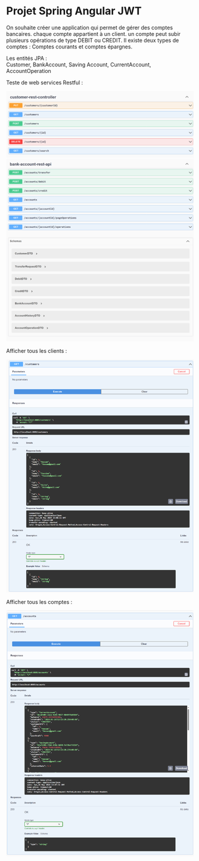 <h1>
Projet Spring Angular JWT
</h1>
<p>
On souhaite créer une application qui permet de gérer des comptes bancaires. 
chaque compte appartient à un client. un compte peut subir plusieurs opérations
de type DEBIT ou CREDIT. Il existe deux types de comptes : Comptes courants et
comptes épargnes.
</p>
<p>
Les entités JPA : <br> Customer, BankAccount, Saving Account, CurrentAccount, AccountOperation
</p>
<p>
Teste de web services Restful :
</p>
<img src="screenshots/img.png" alt="">
<img src="screenshots/img_1.png" alt="">
<p>Afficher tous les clients : </p>
<img src="screenshots/img_2.png" alt="">
<p>Afficher tous les comptes  : </p>
<img src="screenshots/img_3.png" alt="">
